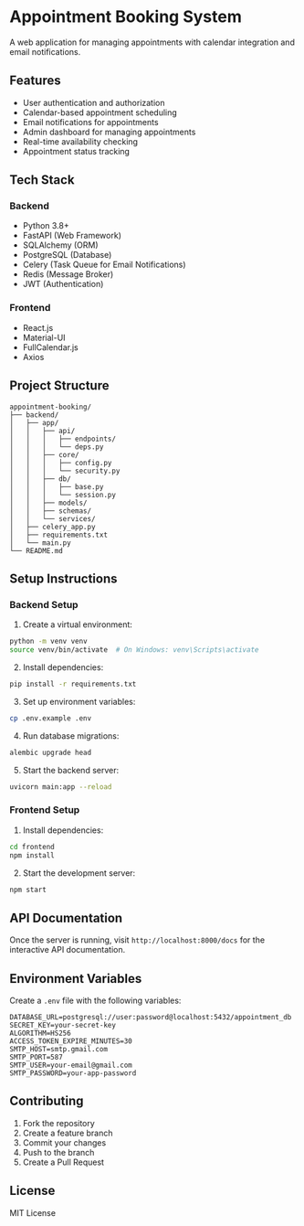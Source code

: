 # Appointment Booking System

A web application for managing appointments with calendar integration and email notifications.

## Features

- User authentication and authorization
- Calendar-based appointment scheduling
- Email notifications for appointments
- Admin dashboard for managing appointments
- Real-time availability checking
- Appointment status tracking

## Tech Stack

### Backend
- Python 3.8+
- FastAPI (Web Framework)
- SQLAlchemy (ORM)
- PostgreSQL (Database)
- Celery (Task Queue for Email Notifications)
- Redis (Message Broker)
- JWT (Authentication)

### Frontend
- React.js
- Material-UI
- FullCalendar.js
- Axios

## Project Structure

```
appointment-booking/
├── backend/
│   ├── app/
│   │   ├── api/
│   │   │   ├── endpoints/
│   │   │   └── deps.py
│   │   ├── core/
│   │   │   ├── config.py
│   │   │   └── security.py
│   │   ├── db/
│   │   │   ├── base.py
│   │   │   └── session.py
│   │   ├── models/
│   │   ├── schemas/
│   │   └── services/
│   ├── celery_app.py
│   ├── requirements.txt
│   └── main.py
└── README.md
```

## Setup Instructions

### Backend Setup

1. Create a virtual environment:
```bash
python -m venv venv
source venv/bin/activate  # On Windows: venv\Scripts\activate
```

2. Install dependencies:
```bash
pip install -r requirements.txt
```

3. Set up environment variables:
```bash
cp .env.example .env
```

4. Run database migrations:
```bash
alembic upgrade head
```

5. Start the backend server:
```bash
uvicorn main:app --reload
```

### Frontend Setup

1. Install dependencies:
```bash
cd frontend
npm install
```

2. Start the development server:
```bash
npm start
```

## API Documentation

Once the server is running, visit `http://localhost:8000/docs` for the interactive API documentation.

## Environment Variables

Create a `.env` file with the following variables:

```
DATABASE_URL=postgresql://user:password@localhost:5432/appointment_db
SECRET_KEY=your-secret-key
ALGORITHM=HS256
ACCESS_TOKEN_EXPIRE_MINUTES=30
SMTP_HOST=smtp.gmail.com
SMTP_PORT=587
SMTP_USER=your-email@gmail.com
SMTP_PASSWORD=your-app-password
```

## Contributing

1. Fork the repository
2. Create a feature branch
3. Commit your changes
4. Push to the branch
5. Create a Pull Request

## License

MIT License 